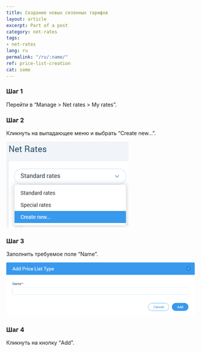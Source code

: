 ```yaml
---
title: Создание новых сезонных тарифов
layout: article
excerpt: Part of a post
category: net-rates
tags:
- net-rates
lang: ru
permalink: "/ru/:name/"
ref: price-list-creation
cat: some
---
```


### **Шаг 1**

Перейти в “Manage > Net rates > My rates”. 

### **Шаг 2**

Кликнуть на выпадающее меню и выбрать “Create new…”.

![Creating_anew_net_rate1](/assets/images/creating_a_new_net_rate1.png)

### **Шаг 3**

Заполнить требуемое поле “Name”.

![Creating_anew_net_rate2](/assets/images/creating_a_new_net_rate2.png)

### **Шаг 4**

Кликнуть на кнопку “Add”.
